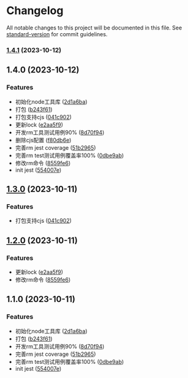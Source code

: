 # Changelog

All notable changes to this project will be documented in this file. See [standard-version](https://github.com/conventional-changelog/standard-version) for commit guidelines.

### [1.4.1](https://github.com/18355166248/swell-node-core/compare/v1.4.0...v1.4.1) (2023-10-12)

## 1.4.0 (2023-10-12)


### Features

* 初始化node工具库 ([2d1a6ba](https://github.com/18355166248/swell-node-core/commit/2d1a6ba0b706b0cb60bae22dd656553a3bca2dd3))
* 打包 ([b243f61](https://github.com/18355166248/swell-node-core/commit/b243f6141dceb75f26b7c1fae115a0c4f92f5e63))
* 打包支持cjs ([041c902](https://github.com/18355166248/swell-node-core/commit/041c90270fca231676209fdff4222f6faa351bde))
* 更新lock ([e2aa5f9](https://github.com/18355166248/swell-node-core/commit/e2aa5f9f1c23b2af00604c7a260e8f34f8336478))
* 开发rm工具测试用例90% ([8d70f94](https://github.com/18355166248/swell-node-core/commit/8d70f946a88609569ea91d96aaaf82085710ab81))
* 删除cjs配置 ([f80db6e](https://github.com/18355166248/swell-node-core/commit/f80db6e3a5adac36ee44d0a569f197beeb839282))
* 完善rm jest coverage ([51b2965](https://github.com/18355166248/swell-node-core/commit/51b2965ebf7aa194db3bebbcdf27b89c9376852e))
* 完善rm test测试用例覆盖率100% ([0dbe9ab](https://github.com/18355166248/swell-node-core/commit/0dbe9ab4a2da33c9267fadb6e3deeffc87ac1d43))
* 修改rm命令 ([8559fe6](https://github.com/18355166248/swell-node-core/commit/8559fe62fc235e589819fb89491cfed278bfee29))
* init jest ([554007e](https://github.com/18355166248/swell-node-core/commit/554007e0b057ed3ca08e532ff47075e0d6a5d101))

## [1.3.0](https://github.com/18355166248/swell-node-core/compare/v1.2.0...v1.3.0) (2023-10-11)


### Features

* 打包支持cjs ([041c902](https://github.com/18355166248/swell-node-core/commit/041c90270fca231676209fdff4222f6faa351bde))

## [1.2.0](https://github.com/18355166248/swell-node-core/compare/v1.1.0...v1.2.0) (2023-10-11)


### Features

* 更新lock ([e2aa5f9](https://github.com/18355166248/swell-node-core/commit/e2aa5f9f1c23b2af00604c7a260e8f34f8336478))
* 修改rm命令 ([8559fe6](https://github.com/18355166248/swell-node-core/commit/8559fe62fc235e589819fb89491cfed278bfee29))

## 1.1.0 (2023-10-11)


### Features

* 初始化node工具库 ([2d1a6ba](https://github.com/18355166248/swell-node-core/commit/2d1a6ba0b706b0cb60bae22dd656553a3bca2dd3))
* 打包 ([b243f61](https://github.com/18355166248/swell-node-core/commit/b243f6141dceb75f26b7c1fae115a0c4f92f5e63))
* 开发rm工具测试用例90% ([8d70f94](https://github.com/18355166248/swell-node-core/commit/8d70f946a88609569ea91d96aaaf82085710ab81))
* 完善rm jest coverage ([51b2965](https://github.com/18355166248/swell-node-core/commit/51b2965ebf7aa194db3bebbcdf27b89c9376852e))
* 完善rm test测试用例覆盖率100% ([0dbe9ab](https://github.com/18355166248/swell-node-core/commit/0dbe9ab4a2da33c9267fadb6e3deeffc87ac1d43))
* init jest ([554007e](https://github.com/18355166248/swell-node-core/commit/554007e0b057ed3ca08e532ff47075e0d6a5d101))
